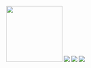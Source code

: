 <a href="https://www.credly.com/badges/66655d97-1f1e-4b54-8f19-11e1381f7941/public_url"><img src="https://images.credly.com/size/340x340/images/2784d0d8-327c-406f-971e-9f0e15097003/image.png" width="150" height="150"></a>
![](http://github-profile-summary-cards.vercel.app/api/cards/profile-details?username=mizuta61&theme=aura)
![](http://github-profile-summary-cards.vercel.app/api/cards/repos-per-language?username=mizuta61&theme=aura)
![](http://github-profile-summary-cards.vercel.app/api/cards/most-commit-language?username=mizuta61&theme=aura)